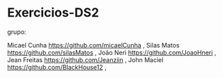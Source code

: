 # Exercicios-DS2

grupo:

Micael Cunha https://github.com/micaelCunha ,
Silas Matos https://github.com/silasMatos ,
João Neri https://github.com/JoaoHneri ,
Jean Freitas https://github.com/Jeanziin ,
John Maciel https://github.com/BlackHouse12 ,
